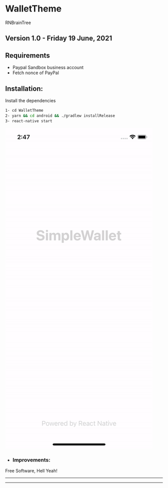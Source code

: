 # WalletTheme

RNBrainTree

## **Version 1.0 - Friday 19 June, 2021**

## Requirements

- Paypal Sandbox business account
- Fetch nonce of PayPal

## Installation:

Install the dependencies

```sh
1- cd WalletTheme
2- yarn && cd android && ./gradlew installRelease
3- react-native start
```

[![Simple Wallet Theme and nonce](https://github.com/samrezikram/WalletTheme/blob/master/Common/simpleWallet.gif)](https://www.linkedin.com/in/samrezikram/)

* ### Improvements:


Free Software, Hell Yeah!

---------------------------------------------------------------------------------
---------------------------------------------------------------------------------
